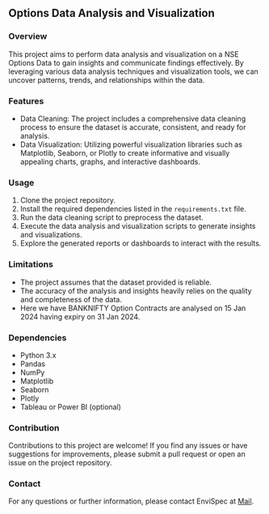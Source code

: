 ## Options Data Analysis and Visualization

### Overview
This project aims to perform data analysis and visualization on a NSE Options Data to gain insights and communicate findings effectively. By leveraging various data analysis techniques and visualization tools, we can uncover patterns, trends, and relationships within the data.

### Features
- Data Cleaning: The project includes a comprehensive data cleaning process to ensure the dataset is accurate, consistent, and ready for analysis.
- Data Visualization: Utilizing powerful visualization libraries such as Matplotlib, Seaborn, or Plotly to create informative and visually appealing charts, graphs, and interactive dashboards.


### Usage
1. Clone the project repository.
2. Install the required dependencies listed in the `requirements.txt` file.
3. Run the data cleaning script to preprocess the dataset.
4. Execute the data analysis and visualization scripts to generate insights and visualizations.
5. Explore the generated reports or dashboards to interact with the results.


### Limitations
- The project assumes that the dataset provided is reliable.
- The accuracy of the analysis and insights heavily relies on the quality and completeness of the data.
- Here we have BANKNIFTY Option Contracts are analysed on 15 Jan 2024 having expiry on 31 Jan 2024. 

### Dependencies
- Python 3.x
- Pandas
- NumPy
- Matplotlib
- Seaborn
- Plotly
- Tableau or Power BI (optional)

### Contribution
Contributions to this project are welcome! If you find any issues or have suggestions for improvements, please submit a pull request or open an issue on the project repository.

### Contact
For any questions or further information, please contact EnviSpec at [Mail](spark4grow@gmail.com).
